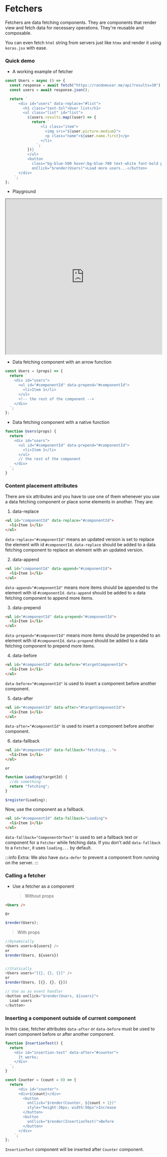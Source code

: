 # Fetchers

Fetchers are data fetching components. They are components that render view and fetch data for necessary operations. They're reusable and composable.

You can even fetch `html` string from servers just like `htmx` and render it using `koras.jsx` with ease.

### Quick demo

- A working example of fetcher

```js copy
const Users = async () => {
  const response = await fetch("https://randomuser.me/api?results=30");
  const users = await response.json();

  return `
      <div id="users" data-replace="#list">
        <h1 class="text-3xl">User list</h1>
        <ul class="list" id="list">
          ${users.results.map((user) => {
            return `
                <li class="item">
                  <img src="${user.picture.medium}">
                  <p class="name">${user.name.first}</p>
                </li>
              `;
          })}
          </ul>
          <button 
            class="bg-blue-500 hover:bg-blue-700 text-white font-bold py-2 px-4 rounded mb-5"
            onClick="$render(Users)">Load more users...</button>
      </div>
    `;
};
```

- Playground

<iframe src="https://codesandbox.io/embed/hwdm3g?view=Editor+%2B+Preview&module=%2Findex.html"
     width="100%" 
     height="500px"
     title="UsersModel"
     allow="accelerometer; ambient-light-sensor; camera; encrypted-media; geolocation; gyroscope; hid; microphone; midi; payment; usb; vr; xr-spatial-tracking"
     sandbox="allow-forms allow-modals allow-popups allow-presentation allow-same-origin allow-scripts"
   ></iframe>

- Data fetching component with an arrow function

```js
const Users = (props) => {
  return `
    <div id="users">
      <ul id="#componentId" data-prepend="#componentId">
        <li>Item 1</li>
      </ul>
      <!-- the rest of the component -->
    </div>
  `;
};
```

- Data fetching component with a native function

```js
function Users(props) {
  return `
    <div id="users">
      <ul id="#componentId" data-prepend="#componentId">
        <li>Item 1</li>
      </ul>
      // the rest of the component
    </div>
  `;
}
```

### Content placement attributes

There are six attributes and you have to use one of them whenever you use a data fetching component or place some elements in another. They are:

1. data-replace

```html
<ul id="componentId" data-replace="#componentId">
  <li>Item 1</li>
</ul>
```

`data-replace="#componentId"` means an updated version is set to replace the element with id `#componentId`. `data-replace` should be added to a data fetching component to replace an element with an updated version.

2. data-append

```html copy
<ul id="componentId" data-append="#componentId">
  <li>Item 1</li>
</ul>
```

`data-append="#componentId"` means more items should be appended to the element with id `#componentId`. `data-append` should be added to a data fetching component to append more items.

3. data-prepend

```html copy
<ul id="#componentId" data-prepend="#componentId">
  <li>Item 1</li>
</ul>
```

`data-prepend="#componentId"` means more items should be prepended to an element with id `#componentId`. `data-prepend` should be added to a data fetching component to prepend more items.

4. data-before

```html copy
<ul id="#componentId" data-before="#targetComponentId">
  <li>Item 1</li>
</ul>
```

`data-before="#componentId"` is used to insert a component before another component.

5. data-after

```html copy
<ul id="#componentId" data-after="#targetComponentId">
  <li>Item 1</li>
</ul>
```

`data-after="#componentId"` is used to insert a component before another component.

6. data-fallback

```html copy
<ul id="#componentId" data-fallback="fetching...">
  <li>Item 1</li>
</ul>
```

`or`

```js
function Loading(targetId) {
  //do something
  return "fetching";
}

$register(Loading);
```

Now, use the component as a fallback.

```html copy
<ul id="#componentId" data-fallback="Loading">
  <li>Item 1</li>
</ul>
```

`data-fallback="ComponentOrText"` is used to set a fallback text or component for a `Fetcher` while fetching data. If you don't add `data-fallback` to a `Fetcher`, it uses `loading...` by default.

:::info
Extra: We also have `data-defer` to prevent a component from running on the server.
:::

### Calling a fetcher

- Use a fetcher as a component
  > Without props

```html
<Users />
```

`Or`

```js
$render(Users);
```

> With props

```js
//Dynamically
<Users users=${users} />
or
$render(Users, ${users})


//Statically
<Users users="[{}, {}, {}]" />
or
$render(Users, [{}, {}, {}])

// Use as as event handler
<button onClick="$render(Users, ${users}">
  Load users
</button>
```

<!-- ## Static fetchers

Static fetchers are fetchers that can't get `props` via `$render` instead they depend on the `DOM` to determine the next update.

They either put static re-rendering `triggers` outside of a component wrapping `<div>` so that they won't re-render or are inserted outside of the current component.

### Static re-rendering `trigger`

```js
const AddTodoForm = (id = 0) => {
  const todoForm = $select(`#todo-form>:nth-last-child(2)`);
  id = todoForm ? Number(todoForm.dataset.id) + 1 : id;

  return `
    <div
      id="todo-form"
      class="todo-form"
      data-append="#todo-form"
    >
      <input id="input-${id}" data-id="${id}">
    </div>
    <button onclick="$render(AddTodoForm)">plus</button>
  `;
};
```

`AddTodoForm` avoids putting the button inside of `#todo-form`. If you do so, the button will be repeated unexpectedly.

### Streaming pages

````js
async function Articles() {
  const page = $select(`#article-page`);
  const nextPage = page ? Number(page.value) + 1 : 1;

  if (page) {
    page.value = nextPage;
  }

  const articles = await sapabase.loadData(nextPage);

  return `
    <input type="hidden" value="${nextPage}" id="article-page">
    <div id="articles" data-append="#articles">
      ${
        !articles.status
          ? articles.map((article) => {
              return `
          <div id="article-${article.id}" class="article">
            <h1>${article.title}</h1>
            <img src="${article.cover_image}">
            <div class="tags">
              ${article.tags
                .split(",")
                .map((tag) => `<div class="tag">${tag}</div>`)}
            </div>
            <div class="created_at">
              Published on: ${new Date(article.createdAt).toLocaleDateString()}
            </div>
            <div
              class="content truncate-multiline"
              onclick="$select('#article-${
                article.id
              }>.content[toggle|class=truncate-multiline]')">
              ${article.content
                .replace(/```js([\s\S]*?)```/g, "<pre><code>$1</code></pre>")
                .replace(/\n/g, "<br>")}
            </div>
          </div>
        `;
            })
          : "<div>No more article or you have read a lot of articles so come back in the next one hour</div>"
      }
    </div>
    <button type="button" onclick="$render(Articles)">Load more...</button>
  `;
}
```` -->

### Inserting a component outside of current component

In this case, fetcher attributes `data-after` or `data-before` must be used to insert component before or after another component.

```js
function InsertionTest() {
  return `
    <div id="insertion-test" data-after="#counter">
      It works;
    </div>
  `;
}

const Counter = (count = 0) => {
  return `
      <div id="counter">
      <div>${count}</div>
        <button 
          onClick="$render(Counter, ${count + 1})" 
          style="height:30px; width:50px">Increase
        </button>
        <button 
          onClick="$render(InsertionTest)">Before
        </button>
      </div>
    `;
};
```

`InsertionTest` component will be inserted after `Counter` component.

